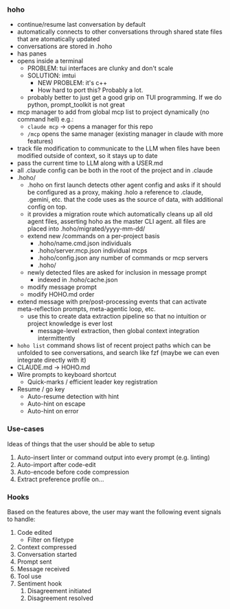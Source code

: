 ### hoho

* continue/resume last conversation by default
* automatically connects to other conversations through shared state files that are atomatically updated
* conversations are stored in .hoho
* has panes
* opens inside a terminal
	* PROBLEM: tui interfaces are clunky and don't scale
	* SOLUTION: imtui
		* NEW PROBLEM: it's c++
		* How hard to port this? Probably a lot.
	* probably better to just get a good grip on TUI programming. If we do python, prompt_toolkit is not great
* mcp manager to add from global mcp list to project dynamically (no command hell) e.g.:
	* `claude mcp` -> opens a manager for this repo
	* `/mcp` opens the same manager (existing manager in claude with more features)
* track file modification to communicate to the LLM when files have been modified outside of context, so it stays up to date
* pass the current time to LLM along with a USER.md
* all .claude config can be both in the root of the project and in .claude
* .hoho/
	* .hoho on first launch detects other agent config and asks if it should be configured as a proxy, making .holo a reference to .claude, .gemini, etc. that the code uses as the source of data, with additional config on top.
	* it provides a migration route which automatically cleans up all old agent files, asserting hoho as the master CLI agent. all files are placed into .hoho/migrated/yyyy-mm-dd/
	* extend new /commands on a per-project basis
		* .hoho/name.cmd.json individuals
		* .hoho/server.mcp.json individual mcps
		* .hoho/config.json any number of commands or mcp servers
		* .hoho/
	* newly detected files are asked for inclusion in message prompt
		* indexed in .hoho/cache.json
	* modify message prompt
	* modify HOHO.md order
* extend message with pre/post-processing events that can activate meta-reflection prompts, meta-agentic loop, etc.
	* use this to create data extraction pipeline so that no intuition or project knowledge is ever lost
		* message-level extraction, then global context integration intermittently
* `hoho list` command shows list of recent project paths which can be unfolded to see conversations, and search like fzf (maybe we can even integrate directly with it)
* CLAUDE.md -> HOHO.md	
* Wire prompts to keyboard shortcut
	* Quick-marks / efficient leader key registration
* Resume / go key
	* Auto-resume detection with hint
	* Auto-hint on escape
	* Auto-hint on error


### Use-cases

Ideas of things that the user should be able to setup

1. Auto-insert linter or command output into every prompt (e.g. linting)
2. Auto-import after code-edit
3. Auto-encode before code compression
4. Extract preference profile on...
	


### Hooks

Based on the features above, the user may want the following event signals to handle:

1. Code edited
	- Filter on filetype
2. Context compressed
3. Conversation started
4. Prompt sent
5. Message received
6. Tool use
7. Sentiment hook
	1. Disagreement initiated
	2. Disagreement resolved
